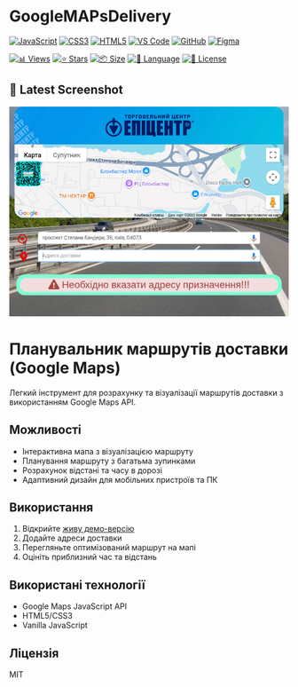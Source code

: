 # GoogleMAPsDelivery

<!-- AUTOGEN:STATS -->
[![JavaScript](https://img.shields.io/badge/JavaScript-F7DF1E?style=for-the-badge&logo=javascript&logoColor=black)](https://developer.mozilla.org/en-US/docs/Web/JavaScript) [![CSS3](https://img.shields.io/badge/CSS3-1572B6?style=for-the-badge&logo=css3&logoColor=white)](https://developer.mozilla.org/en-US/docs/Web/CSS) [![HTML5](https://img.shields.io/badge/HTML5-E34F26?style=for-the-badge&logo=html5&logoColor=white)](https://developer.mozilla.org/en-US/docs/Web/HTML) [![VS Code](https://img.shields.io/badge/VS_Code-007ACC?style=for-the-badge&logo=visual-studio-code&logoColor=white)](https://code.visualstudio.com/) [![GitHub](https://img.shields.io/badge/GitHub-181717?style=for-the-badge&logo=github&logoColor=white)](https://github.com/) [![Figma](https://img.shields.io/badge/Figma-F24E1E?style=for-the-badge&logo=figma&logoColor=white)](https://www.figma.com/) 

[![📊 Views](https://img.shields.io/endpoint?url=https://raw.githubusercontent.com/VuToV-Mykola/googlemapsdelivery/main/assets/db/visitors-badge.json)](https://github.com/VuToV-Mykola/googlemapsdelivery/graphs/traffic)
[![⭐ Stars](https://img.shields.io/endpoint?url=https://raw.githubusercontent.com/VuToV-Mykola/googlemapsdelivery/main/assets/db/likes-badge.json)](https://github.com/VuToV-Mykola/googlemapsdelivery/actions/workflows/screenshot-and-visitor.yaml)
[![📦 Size](https://img.shields.io/endpoint?url=https://raw.githubusercontent.com/VuToV-Mykola/googlemapsdelivery/main/assets/db/repo-size.json)](https://github.com/VuToV-Mykola/googlemapsdelivery)
[![📝 Language](https://img.shields.io/endpoint?url=https://raw.githubusercontent.com/VuToV-Mykola/googlemapsdelivery/main/assets/db/repo-language.json)](https://github.com/VuToV-Mykola/googlemapsdelivery)
[![📄 License](https://img.shields.io/endpoint?url=https://raw.githubusercontent.com/VuToV-Mykola/googlemapsdelivery/main/assets/db/repo-license.json)](https://github.com/VuToV-Mykola/googlemapsdelivery/blob/main/LICENSE)

## 📸 Latest Screenshot
![Project Screenshot](assets/screenshot.png)
<!-- END:AUTOGEN -->

# Планувальник маршрутів доставки (Google Maps)

Легкий інструмент для розрахунку та візуалізації маршрутів доставки з використанням Google Maps API.

## Можливості

- Інтерактивна мапа з візуалізацією маршруту
- Планування маршруту з багатьма зупинками
- Розрахунок відстані та часу в дорозі
- Адаптивний дизайн для мобільних пристроїв та ПК

## Використання

1. Відкрийте [живу демо-версію](https://vutov-mykola.github.io/googlemapsdelivery/)
2. Додайте адреси доставки
3. Перегляньте оптимізований маршрут на мапі
4. Оцініть приблизний час та відстань

## Використані технології

- Google Maps JavaScript API
- HTML5/CSS3
- Vanilla JavaScript

## Ліцензія

MIT
